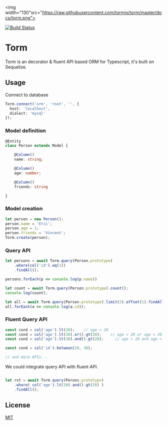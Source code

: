 <img width="130"src="https://raw.githubusercontent.com/tormjs/torm/master/docs/torm.png">

<a href="https://circleci.com/gh/tormjs/torm/tree/master"><img src="https://img.shields.io/circleci/project/tormjs/torm/master.svg" alt="Build Status"></a>

# Torm
Torm is an decorator & fluent API based ORM for Typescript, it's built on Sequelize.

## Usage

Connect to database

```typescript
Torm.connect('orm', 'root', '', {
  host: 'localhost',
  dialect: 'mysql'
});
```

### Model definition

```typescript
@Entity
class Person extends Model {

    @Column()
    name: string;

    @Column()
    age: number;

    @Column()
    friends: string

}
```

### Model creation

```typescript
let person = new Person();
person.name = 'Eric';
person.age = 1;
person.friends = 'Vincent';
Torm.create(person);
```

### Query API

```typescript
let persons = await Torm.query(Person.prototype)
    .where(col('id').eq(1))
    .findAll();

persons.forEach(p => console.log(p.name))

let count = await Torm.query(Person.prototype).count();
console.log(count);

let all = await Torm.query(Person.prototype).limit(2).offset(1).findAll();
all.forEach(a => console.log(a.id));
```

### Fluent Query API

```typescript
const cond = col('age').lt(20);    // age < 20
const cond = col('age').lt(30).or().gt(20);    // age > 20 or age < 30
const cond = col('age').lt(30).and().gt(20);     // age > 20 and age < 30

const cond = col('id').between(20, 30);

// and more APIs...

```

We could integrate query API with fluent API.

```typescript

let rst = await Torm.query(Perons.prototype)
    .where( col('age').lt(30).and().gt(20) )
    .findAll();

```

## License

[MIT](http://opensource.org/licenses/MIT)